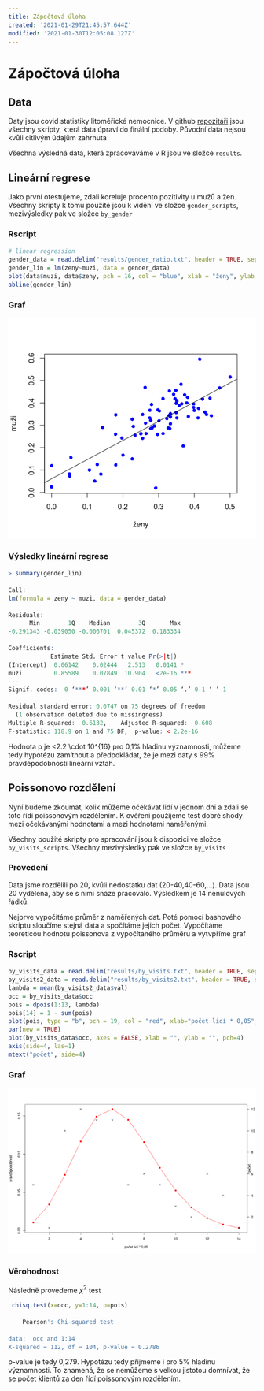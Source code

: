 ```yaml
---
title: Zápočtová úloha
created: '2021-01-29T21:45:57.644Z'
modified: '2021-01-30T12:05:08.127Z'
---
```


# Zápočtová úloha
## Data
Daty jsou covid statistiky litoměřické nemocnice. V github [repozitáři](https://github.com/lavakin/covid_positivity_statistics) jsou všechny skripty, která data úpraví do finální podoby. Původní data nejsou kvůli citlivým údajům zahrnuta

Všechna výsledná data, která zpracováváme v R jsou ve složce `results`.

## Lineární regrese
Jako první otestujeme, zdali koreluje procento pozitivity u mužů a žen. Všechny skripty k tomu použité jsou k vidění ve složce `gender_scripts`, mezivýsledky pak ve složce `by_gender`

### Rscript
  ```r
# linear regression
gender_data = read.delim("results/gender_ratio.txt", header = TRUE, sep = " ", dec = ".")
gender_lin = lm(zeny~muzi, data = gender_data)
plot(data$muzi, data$zeny, pch = 16, col = "blue", xlab = "ženy", ylab = "muži")
abline(gender_lin)
```
### Graf
![](plots/lin_reg.png)

### Výsledky  lineární regrese
```r
> summary(gender_lin)

Call:
lm(formula = zeny ~ muzi, data = gender_data)

Residuals:
      Min        1Q    Median        3Q       Max 
-0.291343 -0.039050 -0.006701  0.045372  0.183334 

Coefficients:
            Estimate Std. Error t value Pr(>|t|)    
(Intercept)  0.06142    0.02444   2.513   0.0141 *  
muzi         0.85589    0.07849  10.904   <2e-16 ***
---
Signif. codes:  0 ‘***’ 0.001 ‘**’ 0.01 ‘*’ 0.05 ‘.’ 0.1 ‘ ’ 1

Residual standard error: 0.0747 on 75 degrees of freedom
  (1 observation deleted due to missingness)
Multiple R-squared:  0.6132,	Adjusted R-squared:  0.608 
F-statistic: 118.9 on 1 and 75 DF,  p-value: < 2.2e-16
```
Hodnota p je <2.2 \cdot 10^{16} pro 0,1\% hladinu významnosti, můžeme tedy hypotézu zamítnout a předpokládat, že je mezi daty s 99\% pravděpodobností lineární vztah.

## Poissonovo rozdělení
Nyní budeme zkoumat, kolik můžeme očekávat lidí v jednom dni a zdali se toto řídí poissonovým rozdělením. K ověření použijeme test dobré shody mezi očekávanými hodnotami a mezi hodnotami naměřenými.

Všechny použité skripty pro spracování jsou k dispozici ve složce `by_visits_scripts`. Všechny mezivýsledky pak ve složce `by_visits`
### Provedení
Data jsme rozdělili po 20, kvůli nedostatku dat (20-40,40-60,...). Data jsou 20 vydělena, aby se s nimi snáze pracovalo. Výsledkem je 14 nenulových řádků.

Nejprve vypočítáme průměr z naměřených dat. Poté pomocí bashového skriptu sloučíme stejná data a spočítáme jejich počet. Vypočítáme teoreticou hodnotu poissonova z vypočítaného průměru a vytvpříme graf

### Rscript
```r
by_visits_data = read.delim("results/by_visits.txt", header = TRUE, sep = " ", dec = ".")
by_visits2_data = read.delim("results/by_visits2.txt", header = TRUE, sep = " ", dec = ".")
lambda = mean(by_visits2_data$val)
occ = by_visits_data$occ
pois = dpois(1:13, lambda)
pois[14] = 1 - sum(pois)
plot(pois, type = "b", pch = 19, col = "red", xlab="počet lidí * 0,05", ylab="pravděpodobnost")
par(new = TRUE)
plot(by_visits_data$occ, axes = FALSE, xlab = "", ylab = "", pch=4)
axis(side=4, las=1)
mtext("počet", side=4)
```
### Graf
![](plots/poisson.png)

### Věrohodnost
Následně provedeme $\chi^2$ test
```r
 chisq.test(x=occ, y=1:14, p=pois)

	Pearson's Chi-squared test

data:  occ and 1:14
X-squared = 112, df = 104, p-value = 0.2786
```
p-value je tedy 0,279. Hypotézu tedy přijmeme i pro 5\% hladinu významnosti. To znamená, že se nemůžeme s velkou jistotou domnívat, že se počet klientů za den řídí poissonovým rozdělením.

